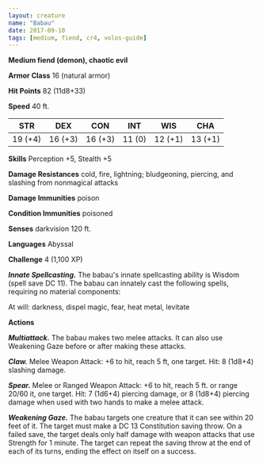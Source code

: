 ```yaml
---
layout: creature
name: "Babau"
date: 2017-09-10
tags: [medium, fiend, cr4, volos-guide]
---
```


**Medium fiend (demon), chaotic evil**

**Armor Class** 16 (natural armor)

**Hit Points** 82 (11d8+33)

**Speed** 40 ft.

|   STR   |   DEX   |   CON   |   INT   |   WIS   |   CHA   |
|:-----:|:-----:|:-----:|:-----:|:-----:|:-----:|
| 19 (+4) | 16 (+3) | 16 (+3) | 11 (0) | 12 (+1) | 13 (+1) |

**Skills** Perception +5, Stealth +5

**Damage Resistances** cold, fire, lightning; bludgeoning, piercing, and slashing from nonmagical attacks

**Damage Immunities** poison

**Condition Immunities** poisoned

**Senses** darkvision 120 ft.

**Languages** Abyssal

**Challenge** 4 (1,100 XP)

***Innate Spellcasting.*** The babau's innate spellcasting ability is Wisdom (spell save DC 11). The babau can innately cast the following spells, requiring no material components:

At will: darkness, dispel magic, fear, heat metal, levitate

**Actions**

***Multiattack.*** The babau makes two melee attacks. It can also use Weakening Gaze before or after making these attacks.

***Claw.*** Melee Weapon Attack: +6 to hit, reach 5 ft, one target. Hit: 8 (1d8+4) slashing damage.

***Spear.*** Melee or Ranged Weapon Attack: +6 to hit, reach 5 ft. or range 20/60 it, one target. Hit: 7 (1d6+4) piercing damage, or 8 (1d8+4) piercing damage when used with two hands to make a melee attack.

***Weakening Gaze.*** The babau targets one creature that it can see within 20 feet of it. The target must make a DC 13 Constitution saving throw. On a failed save, the target deals only half damage with weapon attacks that use Strength for 1 minute. The target can repeat the saving throw at the end of each of its turns, ending the effect on itself on a success.

